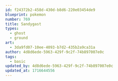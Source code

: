 ```yaml
---
id: f24372b2-458d-430d-b8d6-220e03454de9
blueprint: pokemon
number: 769
title: Sandygast
types:
  - ghost
  - ground
art:
  - 3da9fd07-10ee-4093-b7d2-435b2a9ca31a
author: 4d8d6ede-5963-429f-9c2f-74b897007e0c
tags:
  - basic
updated_by: 4d8d6ede-5963-429f-9c2f-74b897007e0c
updated_at: 1716644556
---
```

